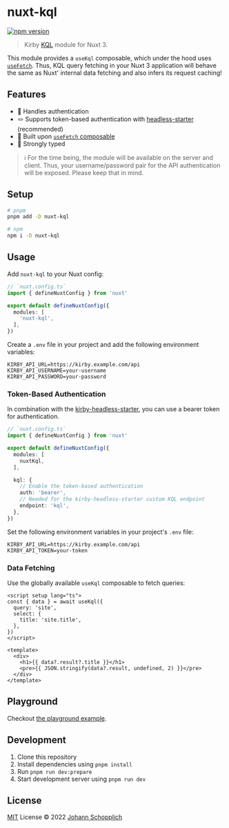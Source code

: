 # nuxt-kql

[![npm version][npm-version-src]][npm-version-href]

> Kirby [KQL](https://github.com/getkirby/kql) module for Nuxt 3.

This module provides a `useKql` composable, which under the hood uses [`useFetch`](https://v3.nuxtjs.org/guide/features/data-fetching/#usefetch). Thus, KQL query fetching in your Nuxt 3 application will behave the same as Nuxt' internal data fetching and also infers its request caching!

## Features

- 🤹 Handles authentication
- 🪢 Supports token-based authentication with [headless-starter](https://github.com/johannschopplich/kirby-headless-starter) (recommended)
- 🍱 Built upon [`useFetch` composable](https://v3.nuxtjs.org/guide/features/data-fetching/#usefetch)
- 🦾 Strongly typed

> ℹ️ For the time being, the module will be available on the server and client. Thus, your username/password pair for the API authentication will be exposed. Please keep that in mind.

## Setup

```bash
# pnpm
pnpm add -D nuxt-kql

# npm
npm i -D nuxt-kql
```

## Usage

Add `nuxt-kql` to your Nuxt config:

```ts
// `nuxt.config.ts`
import { defineNuxtConfig } from 'nuxt'

export default defineNuxtConfig({
  modules: [
    'nuxt-kql',
  ],
})
```

Create a `.env` file in your project and add the following environment variables:

```env
KIRBY_API_URL=https://kirby.example.com/api
KIRBY_API_USERNAME=your-username
KIRBY_API_PASSWORD=your-password
```

### Token-Based Authentication

In combination with the [kirby-headless-starter](https://github.com/johannschopplich/kirby-headless-starter), you can use a bearer token for authentication.

```ts
// `nuxt.config.ts`
import { defineNuxtConfig } from 'nuxt'

export default defineNuxtConfig({
  modules: [
    nuxtKql,
  ],

  kql: {
    // Enable the token-based authentication
    auth: 'bearer',
    // Needed for the kirby-headless-starter custom KQL endpoint
    endpoint: 'kql',
  },
})
```

Set the following environment variables in your project's `.env` file:

```env
KIRBY_API_URL=https://kirby.example.com/api
KIRBY_API_TOKEN=your-token
```

### Data Fetching

Use the globally available `useKql` composable to fetch queries:

```vue
<script setup lang="ts">
const { data } = await useKql({
  query: 'site',
  select: {
    title: 'site.title',
  },
})
</script>

<template>
  <div>
    <h1>{{ data?.result?.title }}</h1>
    <pre>{{ JSON.stringify(data?.result, undefined, 2) }}</pre>
  </div>
</template>
```

## Playground

Checkout [the playground example](./playground).

## Development

1. Clone this repository
2. Install dependencies using `pnpm install`
3. Run `pnpm run dev:prepare`
4. Start development server using `pnpm run dev`

## License

[MIT](./LICENSE) License © 2022 [Johann Schopplich](https://github.com/johannschopplich)

[npm-version-src]: https://img.shields.io/npm/v/nuxt-kql/latest.svg
[npm-version-href]: https://npmjs.com/package/nuxt-kql
